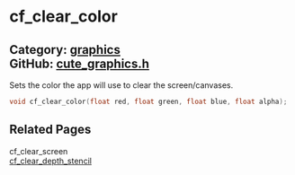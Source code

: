 [//]: # (This file is automatically generated by Cute Framework's docs parser.)
[//]: # (Do not edit this file by hand!)
[//]: # (See: https://github.com/RandyGaul/cute_framework/blob/master/samples/docs_parser.cpp)
[](../header.md ':include')

# cf_clear_color

Category: [graphics](/api_reference?id=graphics)  
GitHub: [cute_graphics.h](https://github.com/RandyGaul/cute_framework/blob/master/include/cute_graphics.h)  
---

Sets the color the app will use to clear the screen/canvases.

```cpp
void cf_clear_color(float red, float green, float blue, float alpha);
```

## Related Pages

cf_clear_screen  
[cf_clear_depth_stencil](/graphics/cf_clear_depth_stencil.md)  
